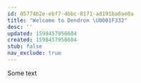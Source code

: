 ```yaml
---
id: 05774b2e-ebf7-4bbc-8171-ad191ba0ae0a
title: "Welcome to Dendron \U0001F332"
desc: ''
updated: 1598457956604
created: 1598457956604
stub: false
nav_exclude: true
---
```

Some text
